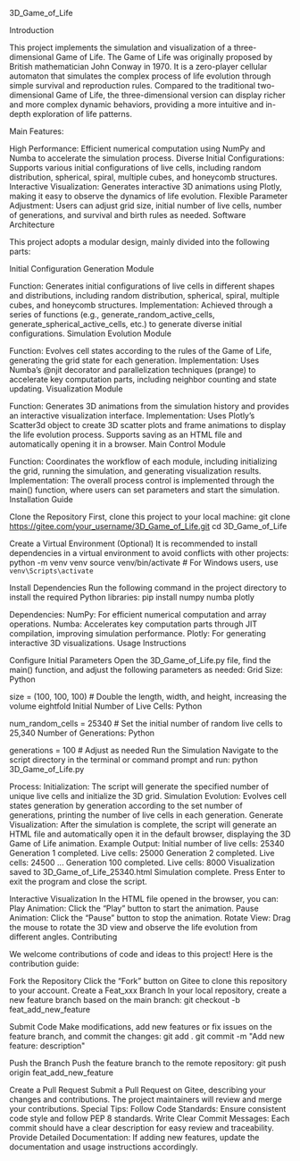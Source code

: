 3D_Game_of_Life

Introduction

This project implements the simulation and visualization of a three-dimensional Game of Life. The Game of Life was originally proposed by British mathematician John Conway in 1970. It is a zero-player cellular automaton that simulates the complex process of life evolution through simple survival and reproduction rules. Compared to the traditional two-dimensional Game of Life, the three-dimensional version can display richer and more complex dynamic behaviors, providing a more intuitive and in-depth exploration of life patterns.

Main Features:

High Performance: Efficient numerical computation using NumPy and Numba to accelerate the simulation process.
Diverse Initial Configurations: Supports various initial configurations of live cells, including random distribution, spherical, spiral, multiple cubes, and honeycomb structures.
Interactive Visualization: Generates interactive 3D animations using Plotly, making it easy to observe the dynamics of life evolution.
Flexible Parameter Adjustment: Users can adjust grid size, initial number of live cells, number of generations, and survival and birth rules as needed.
Software Architecture

This project adopts a modular design, mainly divided into the following parts:

Initial Configuration Generation Module

Function: Generates initial configurations of live cells in different shapes and distributions, including random distribution, spherical, spiral, multiple cubes, and honeycomb structures.
Implementation: Achieved through a series of functions (e.g., generate_random_active_cells, generate_spherical_active_cells, etc.) to generate diverse initial configurations.
Simulation Evolution Module

Function: Evolves cell states according to the rules of the Game of Life, generating the grid state for each generation.
Implementation: Uses Numba’s @njit decorator and parallelization techniques (prange) to accelerate key computation parts, including neighbor counting and state updating.
Visualization Module

Function: Generates 3D animations from the simulation history and provides an interactive visualization interface.
Implementation: Uses Plotly’s Scatter3d object to create 3D scatter plots and frame animations to display the life evolution process. Supports saving as an HTML file and automatically opening it in a browser.
Main Control Module

Function: Coordinates the workflow of each module, including initializing the grid, running the simulation, and generating visualization results.
Implementation: The overall process control is implemented through the main() function, where users can set parameters and start the simulation.
Installation Guide

Clone the Repository First, clone this project to your local machine:
git clone https://gitee.com/your_username/3D_Game_of_Life.git
cd 3D_Game_of_Life

Create a Virtual Environment (Optional) It is recommended to install dependencies in a virtual environment to avoid conflicts with other projects:
python -m venv venv
source venv/bin/activate  # For Windows users, use `venv\Scripts\activate`

Install Dependencies Run the following command in the project directory to install the required Python libraries:
pip install numpy numba plotly

Dependencies:
NumPy: For efficient numerical computation and array operations.
Numba: Accelerates key computation parts through JIT compilation, improving simulation performance.
Plotly: For generating interactive 3D visualizations.
Usage Instructions

Configure Initial Parameters Open the 3D_Game_of_Life.py file, find the main() function, and adjust the following parameters as needed:
Grid Size:
Python

size = (100, 100, 100)  # Double the length, width, and height, increasing the volume eightfold
Initial Number of Live Cells:
Python

num_random_cells = 25340  # Set the initial number of random live cells to 25,340
Number of Generations:
Python

generations = 100  # Adjust as needed
Run the Simulation Navigate to the script directory in the terminal or command prompt and run:
python 3D_Game_of_Life.py

Process:
Initialization: The script will generate the specified number of unique live cells and initialize the 3D grid.
Simulation Evolution: Evolves cell states generation by generation according to the set number of generations, printing the number of live cells in each generation.
Generate Visualization: After the simulation is complete, the script will generate an HTML file and automatically open it in the default browser, displaying the 3D Game of Life animation.
Example Output:
Initial number of live cells: 25340
Generation 1 completed. Live cells: 25000
Generation 2 completed. Live cells: 24500
...
Generation 100 completed. Live cells: 8000
Visualization saved to 3D_Game_of_Life_25340.html
Simulation complete. Press Enter to exit the program and close the script.

Interactive Visualization In the HTML file opened in the browser, you can:
Play Animation: Click the “Play” button to start the animation.
Pause Animation: Click the “Pause” button to stop the animation.
Rotate View: Drag the mouse to rotate the 3D view and observe the life evolution from different angles.
Contributing

We welcome contributions of code and ideas to this project! Here is the contribution guide:

Fork the Repository Click the “Fork” button on Gitee to clone this repository to your account.
Create a Feat_xxx Branch In your local repository, create a new feature branch based on the main branch:
git checkout -b feat_add_new_feature

Submit Code Make modifications, add new features or fix issues on the feature branch, and commit the changes:
git add .
git commit -m "Add new feature: description"

Push the Branch Push the feature branch to the remote repository:
git push origin feat_add_new_feature

Create a Pull Request Submit a Pull Request on Gitee, describing your changes and contributions. The project maintainers will review and merge your contributions. Special Tips:
Follow Code Standards: Ensure consistent code style and follow PEP 8 standards.
Write Clear Commit Messages: Each commit should have a clear description for easy review and traceability.
Provide Detailed Documentation: If adding new features, update the documentation and usage instructions accordingly.

